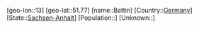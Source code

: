 ﻿---
location: [51.77,13]
type: City
tags:
- geo/City


SpocWebEntityId: 29045
isDeleted: false
confidential: public

---
[geo-lon::13]
[geo-lat::51.77]
[name::Battin]
[Country::[Germany](geo/Continent/Europe/Germany.md)]
[State::[Sachsen-Anhalt](geo/Continent/Europe/Germany/Sachsen-Anhalt.md)]
[Population::]
[Unknown::]

